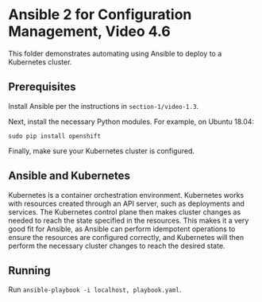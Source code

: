 # Ansible 2 for Configuration Management, Video 4.6

This folder demonstrates automating using Ansible to deploy to a Kubernetes
cluster.

## Prerequisites

Install Ansible per the instructions in `section-1/video-1.3`.

Next, install the necessary Python modules. For example, on Ubuntu 18.04:

```
sudo pip install openshift
```

Finally, make sure your Kubernetes cluster is configured.

## Ansible and Kubernetes

Kubernetes is a container orchestration environment. Kubernetes works with
resources created through an API server, such as deployments and services.
The Kubernetes control plane then makes cluster changes as needed to reach
the state specified in the resources. This makes it a very good fit for Ansible,
as Ansible can perform idempotent operations to ensure the resources are
configured correctly, and Kubernetes will then perform the necessary cluster
changes to reach the desired state.

## Running

Run `ansible-playbook -i localhost, playbook.yaml`.
